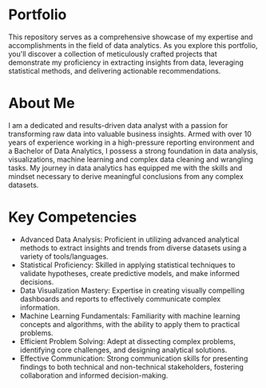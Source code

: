 # Portfolio

This repository serves as a comprehensive showcase of my expertise and accomplishments in the field of data analytics. As you explore this portfolio, you'll discover a collection of meticulously crafted projects that demonstrate my proficiency in extracting insights from data, leveraging statistical methods, and delivering actionable recommendations.

# About Me

I am a dedicated and results-driven data analyst with a passion for transforming raw data into valuable business insights. Armed with over 10 years of experience working in a high-pressure reporting environment and a Bachelor of Data Analytics, I possess a strong foundation in data analysis, visualizations, machine learning and complex data cleaning and wrangling tasks. My journey in data analytics has equipped me with the skills and mindset necessary to derive meaningful conclusions from any complex datasets.

# Key Competencies

- Advanced Data Analysis: Proficient in utilizing advanced analytical methods to extract insights and trends from diverse datasets using a variety of tools/languages.
- Statistical Proficiency: Skilled in applying statistical techniques to validate hypotheses, create predictive models, and make informed decisions.
- Data Visualization Mastery: Expertise in creating visually compelling dashboards and reports to effectively communicate complex information.
- Machine Learning Fundamentals: Familiarity with machine learning concepts and algorithms, with the ability to apply them to practical problems.
- Efficient Problem Solving: Adept at dissecting complex problems, identifying core challenges, and designing analytical solutions.
- Effective Communication: Strong communication skills for presenting findings to both technical and non-technical stakeholders, fostering collaboration and informed decision-making.
